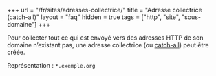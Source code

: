 +++
url = "/fr/sites/adresses-collectrice/"
title = "Adresse collectrice (catch-all)"
layout = "faq"
hidden = true
tags = ["http", "site", "sous-domaine"]
+++

Pour collecter tout ce qui est envoyé vers des adresses HTTP de son domaine n’existant pas, une adresse collectrice (ou [catch-all](https://fr.wikipedia.org/wiki/Catch-all)) peut être créée.

Représentation : `*.exemple.org`
